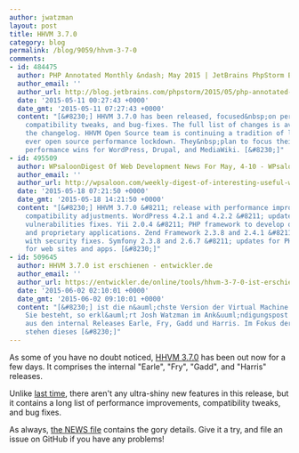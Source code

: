 ```yaml
---
author: jwatzman
layout: post
title: HHVM 3.7.0
category: blog
permalink: /blog/9059/hhvm-3-7-0
comments:
- id: 484475
  author: PHP Annotated Monthly &ndash; May 2015 | JetBrains PhpStorm Blog
  author_email: ''
  author_url: http://blog.jetbrains.com/phpstorm/2015/05/php-annotated-monthly-may-2015/
  date: '2015-05-11 00:27:43 +0000'
  date_gmt: '2015-05-11 07:27:43 +0000'
  content: "[&#8230;] HHVM 3.7.0 has been released, focused&nbsp;on performance improvements,
    compatibility tweaks, and bug-fixes. The full list of changes is available in
    the changelog. HHVM Open Source team is continuing a tradition of lockdowns&nbsp;announcing&nbsp;the&nbsp;first
    ever open source performance lockdown. They&nbsp;plan to focus their efforts on
    performance wins for WordPress, Drupal, and MediaWiki. [&#8230;]"
- id: 495509
  author: WPsaloonDigest Of Web Development News For May, 4-10 - WPsaloon
  author_email: ''
  author_url: http://wpsaloon.com/weekly-digest-of-interesting-useful-web-development-news-for-may-4-10/
  date: '2015-05-18 07:21:50 +0000'
  date_gmt: '2015-05-18 14:21:50 +0000'
  content: "[&#8230;] HHVM 3.7.0 &#8211; release with performance improvements and
    compatibility adjustments. WordPress 4.2.1 and 4.2.2 &#8211; updates containing
    vulnerabilities fixes. Yii 2.0.4 &#8211; PHP framework to develop open-source
    and proprietary applications. Zend Framework 2.3.8 and 2.4.1 &#8211; releases
    with security fixes. Symfony 2.3.8 and 2.6.7 &#8211; updates for PHP framework
    for web sites and apps. [&#8230;]"
- id: 509645
  author: HHVM 3.7.0 ist erschienen - entwickler.de
  author_email: ''
  author_url: https://entwickler.de/online/tools/hhvm-3-7-0-ist-erschienen-149772.html
  date: '2015-06-02 02:10:01 +0000'
  date_gmt: '2015-06-02 09:10:01 +0000'
  content: "[&#8230;] ist die n&auml;chste Version der Virtual Machine erschienen.
    Sie besteht, so erkl&auml;rt Josh Watzman im Ank&uuml;ndigungspost im HHVM-Blog,
    aus den internal Releases Earle, Fry, Gadd und Harris. Im Fokus der neuen Version
    stehen dieses [&#8230;]"
---
```


As some of you have no doubt noticed, [HHVM 3.7.0](https://github.com/facebook/hhvm/wiki/Prebuilt%20Packages%20for%20HHVM) has been out now for a few days. It comprises the internal "Earle", "Fry", "Gadd", and "Harris" releases.

<!--truncate-->

Unlike [last time](http://hhvm.com/blog/8405/coming-soon-in-hhvm), there aren't any ultra-shiny new features in this release, but it contains a long list of performance improvements, compatibility tweaks, and bug fixes.

As always, [the NEWS file](https://github.com/facebook/hhvm/blob/HHVM-3.7/NEWS) contains the gory details. Give it a try, and file an issue on GitHub if you have any problems!
